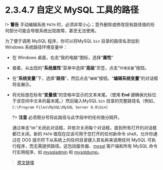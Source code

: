 # 2.3.4.7 自定义 MySQL 工具的路径

!> **警告** 手动编辑系统 `PATH` 时，必须非常小心；意外删除或修改现有路径值的任何部分可能会导致系统出现故障，甚至无法使用。

为了便于调用 MySQL 程序，你可以将MySQL `bin` 目录的路径名添加到 Windows 系统路径环境变量中：

- 在 Windows 桌面，右击“我的电脑”图标，选择“**属性**”

- 接着，从出现的“**系统属性**”菜单中选择“**高级**”页签，点击“`环境变量`”按钮。

- 在“**系统变量**”下，选择“**路径**”，然后点击“`编辑`”按钮。“**编辑系统变量**”的对话框将会展示。

- 将光标放在标有“**变量值**”的空格中显示的文本末尾。（使用 **End** 键确保光标位于该空间中文本的最末尾。）然后输入MySQL `bin` 目录的完整路径名（例如，`C:\Program Files\MySQL\MySQL Server 8.0\bin`）

    ?> **注意** 必须用分号将此路径与此字段中的任何值分隔开。

    通过单击“`OK`”关闭此对话框，并依次关闭每个对话框，直到所有打开的对话框都已关闭。新的 `PATH` 值现在应该可用于您打开的任何新命令 shell，允许你通过在 DOS 提示符下从系统上的任何目录键入其名称来调用任何 MySQL 可执行程序，而无需提供路径。这包括服务器、[mysql](/4/4.5/4.5.1/mysql) 客户端和所有 MySQL 命令行实用程序，如 [mysqladmin](/4/4.5/4.5.2/mysqladmin) 和 [mysqldump](/4/4.5/4.5.4/mysqldump)。

> [原文链接](https://dev.mysql.com/doc/refman/8.0/en/mysql-installation-windows-path.html)
